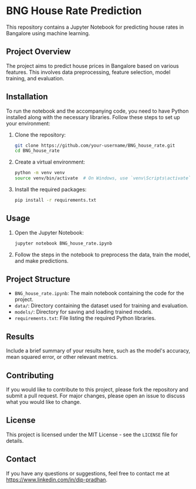 # BNG House Rate Prediction

This repository contains a Jupyter Notebook for predicting house rates in Bangalore using machine learning.

## Project Overview

The project aims to predict house prices in Bangalore based on various features. This involves data preprocessing, feature selection, model training, and evaluation.

## Installation

To run the notebook and the accompanying code, you need to have Python installed along with the necessary libraries. Follow these steps to set up your environment:

1. Clone the repository:
    ```bash
    git clone https://github.com/your-username/BNG_house_rate.git
    cd BNG_house_rate
    ```

2. Create a virtual environment:
    ```bash
    python -m venv venv
    source venv/bin/activate  # On Windows, use `venv\Scripts\activate`
    ```

3. Install the required packages:
    ```bash
    pip install -r requirements.txt
    ```

## Usage

1. Open the Jupyter Notebook:
    ```bash
    jupyter notebook BNG_house_rate.ipynb
    ```

2. Follow the steps in the notebook to preprocess the data, train the model, and make predictions.

## Project Structure

- `BNG_house_rate.ipynb`: The main notebook containing the code for the project.
- `data/`: Directory containing the dataset used for training and evaluation.
- `models/`: Directory for saving and loading trained models.
- `requirements.txt`: File listing the required Python libraries.

## Results

Include a brief summary of your results here, such as the model's accuracy, mean squared error, or other relevant metrics.

## Contributing

If you would like to contribute to this project, please fork the repository and submit a pull request. For major changes, please open an issue to discuss what you would like to change.

## License

This project is licensed under the MIT License - see the `LICENSE` file for details.

## Contact

If you have any questions or suggestions, feel free to contact me at https://www.linkedin.com/in/dip-pradhan.


